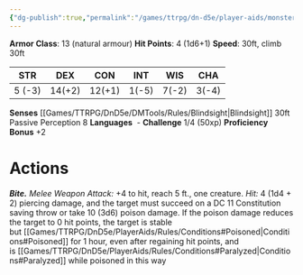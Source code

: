 ```yaml
---
{"dg-publish":true,"permalink":"/games/ttrpg/dn-d5e/player-aids/monsters/giant-centipede/","tags":["ttrpg/dnd/5e","statblock","Monster"],"noteIcon":""}
---
```



**Armor Class**:  13 (natural armour)
**Hit Points**: 4 (1d6+1)
**Speed**: 30ft, climb 30ft

|  STR   | DEX    | CON | INT| WIS | CHA |
| --- | --- | --- | --- | --- | --- | 
| 5 (-3)    |  14(+2)   | 12(+1)     | 1(-5) | 7(-2) | 3(-4) |

**Senses** [[Games/TTRPG/DnD5e/DMTools/Rules/Blindsight\|Blindsight]] 30ft Passive Perception 8
**Languages**   -
**Challenge** 1/4 (50xp)
**Proficiency Bonus** +2

# Actions

_**Bite.** Melee Weapon Attack:_ +4 to hit, reach 5 ft., one creature. _Hit:_ 4 (1d4 + 2) piercing damage, and the target must succeed on a DC 11 Constitution saving throw or take 10 (3d6) poison damage. If the poison damage reduces the target to 0 hit points, the target is stable but [[Games/TTRPG/DnD5e/PlayerAids/Rules/Conditions#Poisoned\|Conditions#Poisoned]] for 1 hour, even after regaining hit points, and is [[Games/TTRPG/DnD5e/PlayerAids/Rules/Conditions#Paralyzed\|Conditions#Paralyzed]] while poisoned in this way